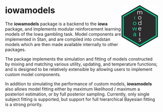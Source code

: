 # iowamodels <img src='man/figures/logo.png' align="right" height="138.5" />

The **iowamodels** package is a backend to the **iowa** package, and implements modular
reinforcement learning models of the Iowa gambling task. Model components are
implemented in Stan, and are compiled into cmdstan models which are then made
available internally to other packages.

The package implements the simulation and fitting of models constructed by
mixing and matching various utility, updating, and temperature functions; and is
designed to be relatively extensible by allowing users to implement custom
model components.

In addition to simulating the performance of custom models, **iowamodels** also allows
model fitting either by maximum likelihood / maximum a posteriori estimation,
or by full posterior sampling. Currently, only single subject fitting is supported, 
but support for full hierarchical Bayesian fitting is a strong priority.
